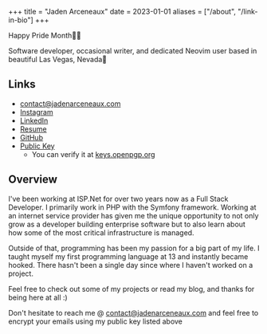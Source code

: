+++
title = "Jaden Arceneaux"
date = 2023-01-01
aliases = ["/about", "/link-in-bio"]
+++

Happy Pride Month🏳️‍🌈

Software developer, occasional writer, and dedicated Neovim user based
in beautiful Las Vegas, Nevada🌵

## Links

- contact@jadenarceneaux.com
- [Instagram](https://www.instagram.com/jaden.svg/)
- [LinkedIn](https://www.linkedin.com/in/jaden-arceneaux/)
- [Resume](/Resume.pdf)
- [GitHub](https://github.com/jadens-arc)
- [Public Key](/misc#my-pgp-public-key--downloadac34d646b6dacbc1804a8eb0e349190839ce77cdasc)
  - You can verify it at [keys.openpgp.org](https://keys.openpgp.org/)

## Overview

I've been working at ISP.Net for over two years now as a Full
Stack Developer. I primarily work in PHP with the Symfony framework.
Working at an internet service provider has given me the unique
opportunity to not only grow as a developer building enterprise
software but to also learn about how some of the most critical
infrastructure is managed.

Outside of that, programming has been my passion for a big part of my
life. I taught myself my first programming language at 13 and
instantly became hooked. There hasn't been a single day since where
I haven't worked on a project.

Feel free to check out some of my projects or read my blog, and thanks
for being here at all :)

Don't hesitate to reach me @ contact@jadenarceneaux.com and feel free to encrypt your emails using my public key listed above
